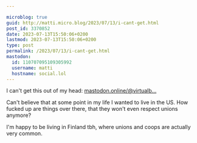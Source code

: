 ```yaml
---

microblog: true
guid: http://matti.micro.blog/2023/07/13/i-cant-get.html
post_id: 3370852
date: 2023-07-13T15:50:06+0200
lastmod: 2023-07-13T15:50:06+0200
type: post
permalink: /2023/07/13/i-cant-get.html
mastodon:
  id: 110707095109305992
  username: matti
  hostname: social.lol
---
```

I can't get this out of my head: [mastodon.online/@virtualb...](https://mastodon.online/@virtualbri/110702150664776411)

Can't believe that at some point in my life I  wanted to live in the US. How fucked up are things over there, that they won't even respect unions anymore?

I'm happy to be living in Finland tbh, where unions and coops are actually very common.

